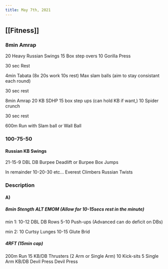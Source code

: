 ```yaml
---
title: May 7th, 2021
---
```


## [[Fitness]]
### 8min Amrap
20 Heavy Russian Swings
15 Box step overs
10 Gorilla Press

30 sec Rest

4min Tabata (8x 20s work 10s rest)
Max slam balls
(aim to stay consistant each round)

30 sec rest

8min Amrap
20 KB SDHP
15 box step ups (can hold KB if want,)
10 Spider crunch

30 sec rest

600m Run with Slam ball or Wall Ball
### 100-75-50
#### Russian KB Swings
21-15-9
DBL DB Burpee Deadlift or Burpee Box Jumps

In remainder
10-20-30 etc…
Everest Climbers
Russian Twists
### Description
#### A)
##### 8min Stength ALT EMOM (Allow for 10-15secs rest in the minute)

min 1:
10-12 DBL DB Rows
5-10 Push-ups (Advanced can do deficit on DBs)

min 2:
10 Curtsy Lunges
10-15 Glute Brid
##### 4RFT (15min cap)
200m Run
15 KB/DB Thrusters (2 Arm or Single Arm)
10 Kick-sits
5 Single Arm KB/DB Devil Press
Devil Press
